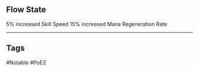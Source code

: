 ## Flow State
5% increased Skill Speed
15% increased Mana Regeneration Rate

---
## Tags
#Notable
#PoE2
